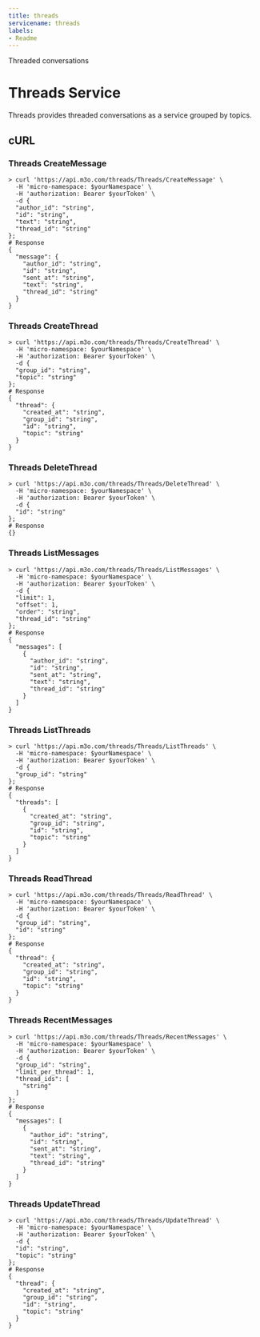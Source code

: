 ```yaml
---
title: threads
servicename: threads
labels: 
- Readme
---
```

Threaded conversations

# Threads Service

Threads provides threaded conversations as a service grouped by topics.


## cURL


### Threads CreateMessage
<!-- We use the request body description here as endpoint descriptions are not
being lifted correctly from the proto by the openapi spec generator -->

```shell
> curl 'https://api.m3o.com/threads/Threads/CreateMessage' \
  -H 'micro-namespace: $yourNamespace' \
  -H 'authorization: Bearer $yourToken' \
  -d {
  "author_id": "string",
  "id": "string",
  "text": "string",
  "thread_id": "string"
};
# Response
{
  "message": {
    "author_id": "string",
    "id": "string",
    "sent_at": "string",
    "text": "string",
    "thread_id": "string"
  }
}
```


### Threads CreateThread
<!-- We use the request body description here as endpoint descriptions are not
being lifted correctly from the proto by the openapi spec generator -->

```shell
> curl 'https://api.m3o.com/threads/Threads/CreateThread' \
  -H 'micro-namespace: $yourNamespace' \
  -H 'authorization: Bearer $yourToken' \
  -d {
  "group_id": "string",
  "topic": "string"
};
# Response
{
  "thread": {
    "created_at": "string",
    "group_id": "string",
    "id": "string",
    "topic": "string"
  }
}
```


### Threads DeleteThread
<!-- We use the request body description here as endpoint descriptions are not
being lifted correctly from the proto by the openapi spec generator -->

```shell
> curl 'https://api.m3o.com/threads/Threads/DeleteThread' \
  -H 'micro-namespace: $yourNamespace' \
  -H 'authorization: Bearer $yourToken' \
  -d {
  "id": "string"
};
# Response
{}
```


### Threads ListMessages
<!-- We use the request body description here as endpoint descriptions are not
being lifted correctly from the proto by the openapi spec generator -->

```shell
> curl 'https://api.m3o.com/threads/Threads/ListMessages' \
  -H 'micro-namespace: $yourNamespace' \
  -H 'authorization: Bearer $yourToken' \
  -d {
  "limit": 1,
  "offset": 1,
  "order": "string",
  "thread_id": "string"
};
# Response
{
  "messages": [
    {
      "author_id": "string",
      "id": "string",
      "sent_at": "string",
      "text": "string",
      "thread_id": "string"
    }
  ]
}
```


### Threads ListThreads
<!-- We use the request body description here as endpoint descriptions are not
being lifted correctly from the proto by the openapi spec generator -->

```shell
> curl 'https://api.m3o.com/threads/Threads/ListThreads' \
  -H 'micro-namespace: $yourNamespace' \
  -H 'authorization: Bearer $yourToken' \
  -d {
  "group_id": "string"
};
# Response
{
  "threads": [
    {
      "created_at": "string",
      "group_id": "string",
      "id": "string",
      "topic": "string"
    }
  ]
}
```


### Threads ReadThread
<!-- We use the request body description here as endpoint descriptions are not
being lifted correctly from the proto by the openapi spec generator -->

```shell
> curl 'https://api.m3o.com/threads/Threads/ReadThread' \
  -H 'micro-namespace: $yourNamespace' \
  -H 'authorization: Bearer $yourToken' \
  -d {
  "group_id": "string",
  "id": "string"
};
# Response
{
  "thread": {
    "created_at": "string",
    "group_id": "string",
    "id": "string",
    "topic": "string"
  }
}
```


### Threads RecentMessages
<!-- We use the request body description here as endpoint descriptions are not
being lifted correctly from the proto by the openapi spec generator -->

```shell
> curl 'https://api.m3o.com/threads/Threads/RecentMessages' \
  -H 'micro-namespace: $yourNamespace' \
  -H 'authorization: Bearer $yourToken' \
  -d {
  "group_id": "string",
  "limit_per_thread": 1,
  "thread_ids": [
    "string"
  ]
};
# Response
{
  "messages": [
    {
      "author_id": "string",
      "id": "string",
      "sent_at": "string",
      "text": "string",
      "thread_id": "string"
    }
  ]
}
```


### Threads UpdateThread
<!-- We use the request body description here as endpoint descriptions are not
being lifted correctly from the proto by the openapi spec generator -->

```shell
> curl 'https://api.m3o.com/threads/Threads/UpdateThread' \
  -H 'micro-namespace: $yourNamespace' \
  -H 'authorization: Bearer $yourToken' \
  -d {
  "id": "string",
  "topic": "string"
};
# Response
{
  "thread": {
    "created_at": "string",
    "group_id": "string",
    "id": "string",
    "topic": "string"
  }
}
```


